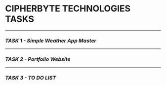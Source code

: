 # CIPHERBYTE TECHNOLOGIES TASKS
<i><hr>
<h3>TASK 1 - Simple Weather App Master</h3>
<hr>
<h3>TASK 2 - Portfolio Website</h3>
<hr>
<h3>TASK 3 - TO DO LIST</h3>
</i>
